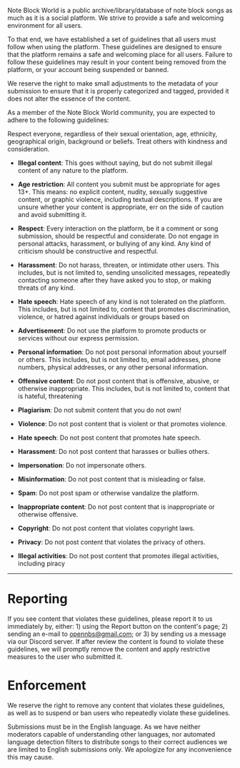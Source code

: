 Note Block World is a public archive/library/database of note block songs as much as it is a social platform. We strive to provide a safe and welcoming environment for all users.

To that end, we have established a set of guidelines that all users must follow when using the platform. These guidelines are designed to ensure that the platform remains a safe and welcoming place for all users. Failure to follow these guidelines may result in your content being removed from the platform, or your account being suspended or banned.

We reserve the right to make small adjustments to the metadata of your submission to ensure that it is properly categorized and tagged, provided it does not alter the essence of the content.

As a member of the Note Block World community, you are expected to adhere to the following guidelines:

Respect everyone, regardless of their sexual orientation, age, ethnicity, geographical origin, background or beliefs. Treat others with kindness and consideration.

- **Illegal content**: This goes without saying, but do not submit illegal content of any nature to the platform.

- **Age restriction**: All content you submit must be appropriate for ages 13+. This means: no explicit content, nudity, sexually suggestive content, or graphic violence, including textual descriptions. If you are unsure whether your content is appropriate, err on the side of caution and avoid submitting it.

- **Respect**: Every interaction on the platform, be it a comment or song submission, should be respectful and considerate. Do not engage in personal attacks, harassment, or bullying of any kind. Any kind of criticism should be constructive and respectful.

- **Harassment**: Do not harass, threaten, or intimidate other users. This includes, but is not limited to, sending unsolicited messages, repeatedly contacting someone after they have asked you to stop, or making threats of any kind.

- **Hate speech**: Hate speech of any kind is not tolerated on the platform. This includes, but is not limited to, content that promotes discrimination, violence, or hatred against individuals or groups based on

- **Advertisement**: Do not use the platform to promote products or services without our express permission.

- **Personal information**: Do not post personal information about yourself or others. This includes, but is not limited to, email addresses, phone numbers, physical addresses, or any other personal information.

- **Offensive content**: Do not post content that is offensive, abusive, or otherwise inappropriate. This includes, but is not limited to, content that is hateful, threatening

- **Plagiarism**: Do not submit content that you do not own!

- **Violence**: Do not post content that is violent or that promotes violence.

- **Hate speech**: Do not post content that promotes hate speech.

- **Harassment**: Do not post content that harasses or bullies others.

- **Impersonation**: Do not impersonate others.

- **Misinformation**: Do not post content that is misleading or false.

- **Spam**: Do not post spam or otherwise vandalize the platform.

- **Inappropriate content**: Do not post content that is inappropriate or otherwise offensive.

- **Copyright**: Do not post content that violates copyright laws.

- **Privacy**: Do not post content that violates the privacy of others.

- **Illegal activities**: Do not post content that promotes illegal activities, including piracy

---

# Reporting

If you see content that violates these guidelines, please report it to us immediately by, either: 1) using the Report button on the content's page; 2) sending an e-mail to [opennbs@gmail.com](mailto:opennbs@gmail.com); or 3) by sending us a message via our Discord server. If after review the content is found to violate these guidelines, we will promptly remove the content and apply restrictive measures to the user who submitted it.

# Enforcement

We reserve the right to remove any content that violates these guidelines, as well as to suspend or ban users who repeatedly violate these guidelines.

Submissions must be in the English language. As we have neither moderators capable of understanding other languages, nor automated language detection filters to distribute songs to their correct audiences we are limited to English submissions only. We apologize for any inconvenience this may cause.
